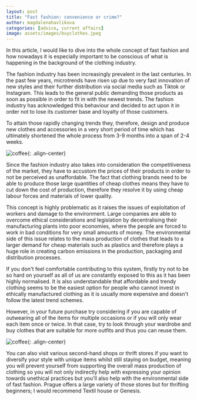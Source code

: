 ```yaml
---
layout: post
title: "Fast fashion: convenience or crime?"
author: magdalenahavlikova
categories: [advice, current affairs]
image: assets/images/buyclothes.jpeg
---
```


In this article, I would like to dive into the whole concept of fast fashion and how nowadays it is especially important to be conscious of what is happening in the background of the clothing industry.

The fashion industry has been increasingly prevalent in the last centuries. In the past few years, microtrends have risen up due to very fast innovation of new styles and their further distribution via social media such as Tiktok or Instagram. This leads to the general public demanding those products as soon as possible in order to fit in with the newest trends. The fashion industry has acknowledged this behaviour and decided to act upon it in order not to lose its customer base and loyalty of those customers.

To attain those rapidly changing trends they, therefore, design and produce new clothes and accessories in a very short period of time which has ultimately shortened the whole process from 3-9 months into a span of 2-4 weeks.

![coffee](/oracle-mag/assets/images/fastfashion.jpeg){: .align-center}

Since the fashion industry also takes into consideration the competitiveness of the market, they have to accustom the prices of their products in order to not be perceived as unaffordable. The fact that clothing brands need to be able to produce those large quantities of cheap clothes means they have to cut down the cost of production, therefore they resolve it by using cheap labour forces and materials of lower quality.

This concept is highly problematic as it raises the issues of exploitation of workers and damage to the environment. Large companies are able to overcome ethical considerations and legislation by decentralising their manufacturing plants into poor economies, where the people are forced to work in bad conditions for very small amounts of money. The environmental side of this issue relates to the mass production of clothes that leads to a larger demand for cheap materials such as plastics and therefore plays a huge role in creating carbon emissions in the production, packaging and distribution processes.

If you don't feel comfortable contributing to this system, firstly try not to be so hard on yourself as all of us are constantly exposed to this as it has been highly normalised. It is also understandable that affordable and trendy clothing seems to be the easiest option for people who cannot invest in ethically manufactured clothing as it is usually more expensive and doesn't follow the latest trend schemes.

However, in your future purchase try considering if you are capable of outwearing all of the items for multiple occasions or if you will only wear each item once or twice. In that case, try to look through your wardrobe and buy clothes that are suitable for more outfits and thus you can reuse them.

![coffee](/oracle-mag/assets/images/goodclothes.jpeg){: .align-center}

You can also visit various second-hand shops or thrift stores if you want to diversify your style with unique items whilst still staying on budget, meaning you will prevent yourself from supporting the overall mass production of clothing so you will not only indirectly help with expressing your opinion towards unethical practices but you'll also help with the environmental side of fast fashion. Prague offers a large variety of those stores but for thrifting beginners; I would recommend Textil house or Genesis.
